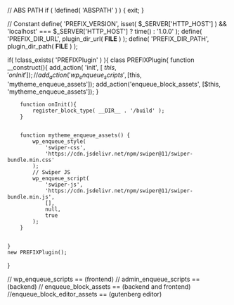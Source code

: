 
// ABS PATH
if ( !defined( 'ABSPATH' ) ) { exit; }

// Constant
define( 'PREFIX_VERSION', isset( $_SERVER['HTTP_HOST'] ) && 'localhost' === $_SERVER['HTTP_HOST'] ? time() : '1.0.0' );
define( 'PREFIX_DIR_URL', plugin_dir_url( __FILE__ ) );
define( 'PREFIX_DIR_PATH', plugin_dir_path( __FILE__ ) );

if( !class_exists( 'PREFIXPlugin' ) ){
	class PREFIXPlugin{
		function __construct(){
			add_action( 'init', [ $this, 'onInit' ] );
			// add_action('wp_enqueue_scripts', [$this, 'mytheme_enqueue_assets']);
			add_action('enqueue_block_assets', [$this, 'mytheme_enqueue_assets']);
		}

		function onInit(){
			register_block_type( __DIR__ . '/build' );
		}


		function mytheme_enqueue_assets() {
			wp_enqueue_style(
                'swiper-css',
                'https://cdn.jsdelivr.net/npm/swiper@11/swiper-bundle.min.css'
            );
            // Swiper JS
            wp_enqueue_script(
                'swiper-js',
                'https://cdn.jsdelivr.net/npm/swiper@11/swiper-bundle.min.js',
                [],
                null,
                true
            );
		}
		

	}
	new PREFIXPlugin();
}

// wp_enqueue_scripts == (frontend)
// admin_enqueue_scripts == (backend)
// enqueue_block_assets == (backend and frontend)
//enqueue_block_editor_assets == (gutenberg editor)

